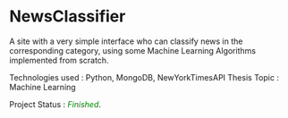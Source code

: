 # NewsClassifier
A site with a very simple interface who can classify news in the corresponding category, using some Machine Learning Algorithms implemented from scratch.

Technologies used : Python, MongoDB, NewYorkTimesAPI
Thesis Topic : Machine Learning

Project Status : <span style="color:green">*Finished*</span>.

